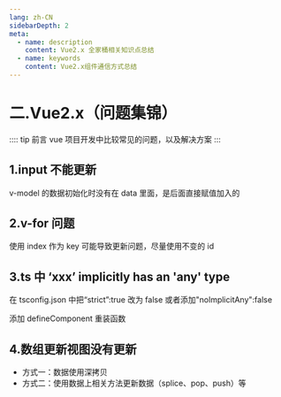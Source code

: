 ```yaml
---
lang: zh-CN
sidebarDepth: 2
meta:
  - name: description
    content: Vue2.x 全家桶相关知识点总结
  - name: keywords
    content: Vue2.x组件通信方式总结
---
```


# 二.Vue2.x（问题集锦）

:::: tip 前言
vue 项目开发中比较常见的问题，以及解决方案
:::

## 1.input 不能更新

v-model 的数据初始化时没有在 data 里面，是后面直接赋值加入的

## 2.v-for 问题

使用 index 作为 key 可能导致更新问题，尽量使用不变的 id

## 3.ts 中 ‘xxx’ implicitly has an 'any' type

在 tsconfig.json 中把“strict”:true 改为 false 或者添加"nolmplicitAny":false

添加 defineComponent 重装函数

## 4.数组更新视图没有更新

- 方式一：数据使用深拷贝
- 方式二：使用数据上相关方法更新数据（splice、pop、push）等